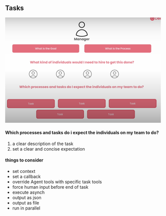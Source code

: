 ## Tasks

![alt text](images/image_tasks.png)

#### Which processes and tasks do i expect the individuals on my team to do?

1. a clear description of the task
2. set a clear and concise expectation

#### things to consider

- set context
- set a callback
- override Agent tools with specific task tools
- force human input before end of task
- execute asynch
- output as json
- output as file
- run in parallel
